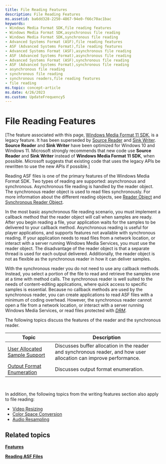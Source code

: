 ```yaml
---
title: File Reading Features
description: File Reading Features
ms.assetid: ba6dd328-2250-4867-94e0-f66c70ac1bac
keywords:
- Windows Media Format SDK,file reading features
- Windows Media Format SDK,asynchronous file reading
- Windows Media Format SDK,synchronous file reading
- Advanced Systems Format (ASF),file reading features
- ASF (Advanced Systems Format),file reading features
- Advanced Systems Format (ASF),asynchronous file reading
- ASF (Advanced Systems Format),asynchronous file reading
- Advanced Systems Format (ASF),synchronous file reading
- ASF (Advanced Systems Format),synchronous file reading
- asynchronous file reading
- synchronous file reading
- synchronous readers,file reading features
- file reading
ms.topic: concept-article
ms.date: 4/26/2023
ms.custom: UpdateFrequency5
---
```


# File Reading Features

\[The feature associated with this page, [Windows Media Format 11 SDK](/windows/win32/wmformat/windows-media-format-11-sdk), is a legacy feature. It has been superseded by [Source Reader](/windows/win32/medfound/source-reader) and [Sink Writer](/windows/win32/medfound/sink-writer). **Source Reader** and **Sink Writer** have been optimized for Windows 10 and Windows 11. Microsoft strongly recommends that new code use **Source Reader** and **Sink Writer** instead of **Windows Media Format 11 SDK**, when possible. Microsoft suggests that existing code that uses the legacy APIs be rewritten to use the new APIs if possible.\]

Reading ASF files is one of the primary features of the Windows Media Format SDK. Two types of reading are supported: asynchronous and synchronous. Asynchronous file reading is handled by the reader object. The synchronous reader object is used to read files synchronously. For more information about the different reading objects, see [Reader Object](reader-object.md) and [Synchronous Reader Object](synchronous-reader-object.md).

In the most basic asynchronous file reading scenario, you must implement a callback method that the reader object will call when samples are ready. After you begin reading a file, your application waits for the samples to be delivered to your callback method. Asynchronous reading is useful for player applications, and supports features not available with synchronous reading. If your application needs to read files from a network location, or interact with a server running Windows Media Services, you must use the reader object. The disadvantage of the reader object is that a separate thread is used for each output delivered. Additionally, the reader object is not as flexible as the synchronous reader in how it can deliver samples.

With the synchronous reader you do not need to use any callback methods. Instead, you select a portion of the file to read and retrieve the samples one at a time with method calls. The synchronous reader is well suited to the needs of content-editing applications, where quick access to specific samples is essential. Because no callback methods are used by the synchronous reader, you can create applications to read ASF files with a minimum of coding overhead. However, the synchronous reader cannot open a file from a network location, or interact with a server running Windows Media Services, or read files protected with [*DRM*](wmformat-glossary.md).

The following topics discuss the features of the reader and the synchronous reader.



| Topic                                                              | Description                                                                                                        |
|--------------------------------------------------------------------|--------------------------------------------------------------------------------------------------------------------|
| [User Allocated Sample Support](user-allocated-sample-support.md) | Discusses buffer allocation in the reader and synchronous reader, and how user allocation can improve performance. |
| [Output Format Enumeration](output-format-enumeration.md)         | Discusses output format enumeration.                                                                               |



 

In addition, the following topics from the writing features section also apply to file reading:

-   [Video Resizing](video-resizing.md)
-   [Color Space Conversion](color-space-conversion.md)
-   [Audio Resampling](audio-resampling.md)

## Related topics

<dl> <dt>

[**Features**](features.md)
</dt> <dt>

[**Reading ASF Files**](reading-asf-files.md)
</dt> </dl>

 

 




